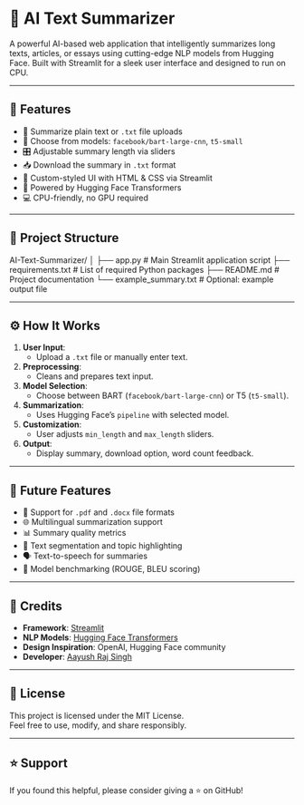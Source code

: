 # 🧠 AI Text Summarizer

A powerful AI-based web application that intelligently summarizes long texts, articles, or essays using cutting-edge NLP models from Hugging Face. Built with Streamlit for a sleek user interface and designed to run on CPU.

---

## 🚀 Features

- 📄 Summarize plain text or `.txt` file uploads
- 🤖 Choose from models: `facebook/bart-large-cnn`, `t5-small`
- 🎛️ Adjustable summary length via sliders
- 📥 Download the summary in `.txt` format
- 🎨 Custom-styled UI with HTML & CSS via Streamlit
- 🧠 Powered by Hugging Face Transformers
- 💻 CPU-friendly, no GPU required

---

## 📁 Project Structure

AI-Text-Summarizer/
│
├── app.py # Main Streamlit application script
├── requirements.txt # List of required Python packages
├── README.md # Project documentation
└── example_summary.txt # Optional: example output file

---

## ⚙️ How It Works

1. **User Input**:
   - Upload a `.txt` file or manually enter text.
2. **Preprocessing**:
   - Cleans and prepares text input.
3. **Model Selection**:
   - Choose between BART (`facebook/bart-large-cnn`) or T5 (`t5-small`).
4. **Summarization**:
   - Uses Hugging Face’s `pipeline` with selected model.
5. **Customization**:
   - User adjusts `min_length` and `max_length` sliders.
6. **Output**:
   - Display summary, download option, word count feedback.

---

## 🔧 Future Features

- 📝 Support for `.pdf` and `.docx` file formats
- 🌐 Multilingual summarization support
- 📊 Summary quality metrics
- 🧵 Text segmentation and topic highlighting
- 🗣️ Text-to-speech for summaries
- 🧪 Model benchmarking (ROUGE, BLEU scoring)

---

## 🙌 Credits

- **Framework**: [Streamlit](https://streamlit.io/)
- **NLP Models**: [Hugging Face Transformers](https://huggingface.co/)
- **Design Inspiration**: OpenAI, Hugging Face community
- **Developer**: [Aayush Raj Singh](https://github.com/Aayush-Raj-Singh)

---

## 📜 License

This project is licensed under the MIT License.  
Feel free to use, modify, and share responsibly.

---

## ⭐ Support

If you found this helpful, please consider giving a ⭐ on GitHub!
